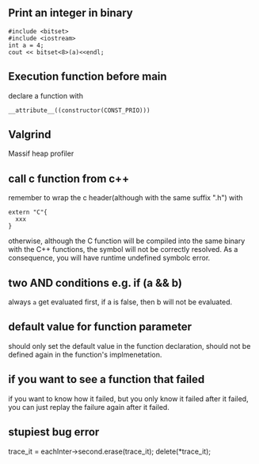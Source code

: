 ## Print an integer in binary
```
#include <bitset>
#include <iostream>
int a = 4;
cout << bitset<8>(a)<<endl;
```
## Execution function before main
declare a function with
```
__attribute__((constructor(CONST_PRIO)))
```
## Valgrind
Massif heap profiler
## call c function from c++
remember to wrap the c header(although with the same suffix ".h") with 
```
extern "C"{
  xxx
}
```
otherwise, although the C function will be compiled into the same binary with the C++ functions,
the symbol will not be correctly resolved. As a consequence, you will have runtime undefined symbolc error.
## two AND conditions e.g. if (a && b)
always `a` get evaluated first, if a is false, then b will not be evaluated. 
## default value for function parameter
should only set the default value in the function declaration, should not be defined again in the function's implmenetation.
## if you want to see a function that failed
if you want to know how it failed, but you only know it failed after it failed, you can just replay the failure again after it failed.
## stupiest bug error
trace_it = eachInter->second.erase(trace_it);
delete(*trace_it);
